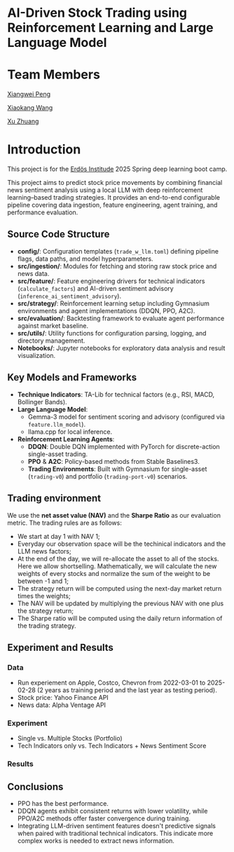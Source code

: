 # AI-Driven Stock Trading using Reinforcement Learning and Large Language Model

# Team Members
[Xiangwei Peng](https://github.com/xpeng-26)

[Xiaokang Wang](https://github.com/Mathheadkang)

[Xu Zhuang](https://github.com/zxmath)

# Introduction
This project is for the [Erdös Institude](https://www.erdosinstitute.org) 2025 Spring deep learning boot camp.

This project aims to predict stock price movements by combining financial news sentiment analysis using a local LLM with deep reinforcement learning–based trading strategies. It provides an end-to-end configurable pipeline covering data ingestion, feature engineering, agent training, and performance evaluation.

## Source Code Structure
- **config/**: Configuration templates (`trade_w_llm.toml`) defining pipeline flags, data paths, and model hyperparameters.
- **src/ingestion/**: Modules for fetching and storing raw stock price and news data.
- **src/feature/**: Feature engineering drivers for technical indicators (`calculate_factors`) and AI-driven sentiment advisory (`inference_ai_sentiment_advisory`).
- **src/strategy/**: Reinforcement learning setup including Gymnasium environments and agent implementations (DDQN, PPO, A2C).
- **src/evaluation/**: Backtesting framework to evaluate agent performance against market baseline.
- **src/utils/**: Utility functions for configuration parsing, logging, and directory management.
- **Notebooks/**: Jupyter notebooks for exploratory data analysis and result visualization.


## Key Models and Frameworks

- **Technique Indicators**: TA-Lib for technical factors (e.g., RSI, MACD, Bollinger Bands).
- **Large Language Model**: 
  - Gemma-3 model for sentiment scoring and advisory (configured via `feature.llm_model`).
  - llama.cpp for local inference.
- **Reinforcement Learning Agents**:
  - **DDQN**: Double DQN implemented with PyTorch for discrete-action single-asset trading.
  - **PPO** & **A2C**: Policy-based methods from Stable Baselines3.
  - **Trading Environments**: Built with Gymnasium for single-asset (`trading-v0`) and portfolio (`trading-port-v0`) scenarios.
 
## Trading environment
We use the **net asset value (NAV)** and the **Sharpe Ratio** as our evaluation metric. The trading rules are as follows:
- We start at day 1 with NAV 1;
- Everyday our observation space will be the techinical indicators and the LLM news factors;
- At the end of the day, we will re-allocate the asset to all of the stocks. Here we allow shortselling. Mathematically, we will calculate the new weights of every stocks and normalize the sum of the weight to be between -1 and 1;
- The strategy return will be computed using the next-day market return times the weights;
- The NAV will be updated by multiplying the previous NAV with one plus the strategy return;
- The Sharpe ratio will be computed using the daily return information of the trading strategy. 

## Experiment and Results

### Data

- Run experiement on Apple, Costco, Chevron from 2022-03-01 to 2025-02-28 (2 years as training period and the last year
  as testing period). 
- Stock price: Yahoo Finance API
- News data: Alpha Ventage API

### Experiment

- Single vs. Multiple Stocks (Portfolio)
- Tech Indicators only vs. Tech Indicators + News Sentiment Score

### Results



## Conclusions

- PPO has the best performance.
- DDQN agents exhibit consistent returns with lower volatility, while PPO/A2C methods offer faster convergence during training.
- Integrating LLM-driven sentiment features doesn't predictive signals when paired with traditional technical
  indicators. This indicate more complex works is needed to extract news information.

